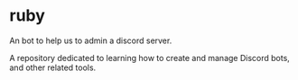 # ruby
An bot to help us to admin a discord server.

A repository dedicated to learning how to create and manage Discord bots, and other related tools.
